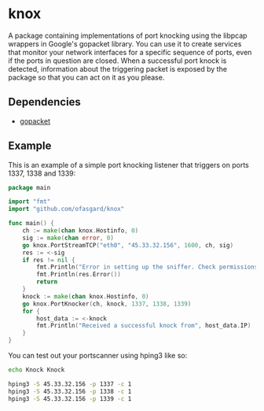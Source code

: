 # knox

A package containing implementations of port knocking using the libpcap wrappers in Google's gopacket library. You can use it to create services that monitor your network interfaces for a specific sequence of ports, even if the ports in question are closed. When a successful port knock is detected, information about the triggering packet is exposed by the package so that you can act on it as you please.

## Dependencies

- [gopacket](https://github.com/google/gopacket)

## Example

This is an example of a simple port knocking listener that triggers on ports 1337, 1338 and 1339:

```go
package main

import "fmt"
import "github.com/ofasgard/knox"

func main() {
	ch := make(chan knox.Hostinfo, 0)
	sig := make(chan error, 0)
	go knox.PortStreamTCP("eth0", "45.33.32.156", 1600, ch, sig)
	res := <-sig
	if res != nil {
		fmt.Println("Error in setting up the sniffer. Check permissions, interface name, IP?")
		fmt.Println(res.Error())
		return
	}
	knock := make(chan knox.Hostinfo, 0)
	go knox.PortKnocker(ch, knock, 1337, 1338, 1339)
	for {
		host_data := <-knock
		fmt.Println("Received a successful knock from", host_data.IP)
	}
}
```

You can test out your portscanner using hping3 like so:

```sh
echo Knock Knock

hping3 -S 45.33.32.156 -p 1337 -c 1 
hping3 -S 45.33.32.156 -p 1338 -c 1 
hping3 -S 45.33.32.156 -p 1339 -c 1 

```
